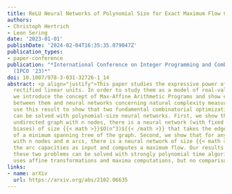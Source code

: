 ```yaml
---
title: ReLU Neural Networks of Polynomial Size for Exact Maximum Flow Computation
authors:
- Christoph Hertrich
- Leon Sering
date: '2023-01-01'
publishDate: '2024-02-04T16:35:35.079047Z'
publication_types:
- paper-conference
publication: "*International Conference on Integer Programming and Combinatorial Optimization
  (IPCO '23)*"
doi: 10.1007/978-3-031-32726-1_14
abstract: <p align="justify">This paper studies the expressive power of artificial neural networks with
  rectified linear units. In order to study them as a model of real-valued computation,
  we introduce the concept of Max-Affine Arithmetic Programs and show equivalence
  between them and neural networks concerning natural complexity measures. We then
  use this result to show that two fundamental combinatorial optimization problems
  can be solved with polynomial-size neural networks. First, we show that for any
  undirected graph with n nodes, there is a neural network (with fixed weights and
  biases) of size {{< math >}}$O(n^3)${{< /math >}} that takes the edge weights as input and computes the value
  of a minimum spanning tree of the graph. Second, we show that for any directed graph
  with n nodes and m arcs, there is a neural network of size {{< math >}}$O(m^2n^2)${{< /math >}} that takes
  the arc capacities as input and computes a maximum flow. Our results imply that
  these two problems can be solved with strongly polynomial time algorithms that solely
  uses affine transformations and maxima computations, but no comparison-based branchings.</p>
links:
- name: arXiv
  url: https://arxiv.org/abs/2102.06635
---
```

